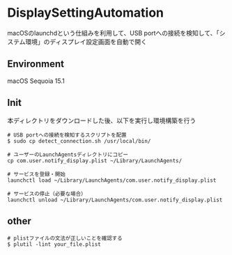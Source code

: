 # DisplaySettingAutomation
macOSのlaunchdという仕組みを利用して、USB portへの接続を検知して、「システム環境」のディスプレイ設定画面を自動で開く

## Environment
macOS Sequoia 15.1

## Init
本ディレクトリをダウンロードした後、以下を実行し環境構築を行う  
```:zsh
# USB portへの接続を検知するスクリプトを配置
$ sudo cp detect_connection.sh /usr/local/bin/

# ユーザーのLaunchAgentsディレクトリにコピー
cp com.user.notify_display.plist ~/Library/LaunchAgents/

# サービスを登録・開始
launchctl load ~/Library/LaunchAgents/com.user.notify_display.plist

# サービスの停止（必要な場合）
launchctl unload ~/Library/LaunchAgents/com.user.notify_display.plist
```

## other

```
# plistファイルの文法が正しいことを確認する
$ plutil -lint your_file.plist
```
